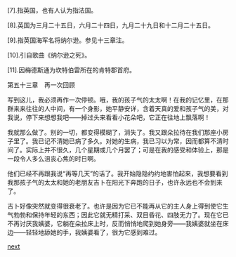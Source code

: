 
[7].指英国，也有人认为指法国。

[8].英国为三月二十五日，六月二十四日，九月二十九日和十二月二十五日。

[9].指英国海军名将纳尔逊。参见十三章注。

[10].引自歌曲《纳尔逊之死》。

[11].因梅德斯通为坎特伯雷所在的肯特郡首府。

第五十三章　再一次回顾

写到这儿，我必须再作一次停顿。哦，我的孩子气的太太啊！在我的记忆里，在那群来来往往的人中间，有一个身影，她平静安详，含着天真的爱和孩子气的美，对我说，停下来想想我吧——掉过头来看看小花朵吧，它正在往地上飘落啊！

我就那么做了。别的一切，都变得模糊了，消失了。我又跟朵拉待在我们那座小房子里了。我已记不清她已病了多久。对她的生病，我已习以为常，因而都算不清时间了。实际上并不很久，几个星期或几个月罢了；可是在我的感受和体验上，那是一段令人多么沮丧心焦的时日啊。

他们已经不再跟我说“再等几天”的话了。我开始隐隐约约地害怕起来，我想要看到我那孩子气的太太和她的老朋友吉卜在阳光下奔跑的日子，也许永远也不会到来了。

吉卜好像突然就变得很衰老了。也许是因为它已不能再从它的主人身上得到使它生气勃勃和保持年轻的东西；因此它就无精打采、双目昏花、四肢无力了。现在它已不再讨厌我姨婆，它躺在朵拉床上时，反而悄悄地爬到她身旁——我姨婆就坐在床边——轻轻地舔她的手，我姨婆看了，很为它感到难过。

[next](page676.md)
